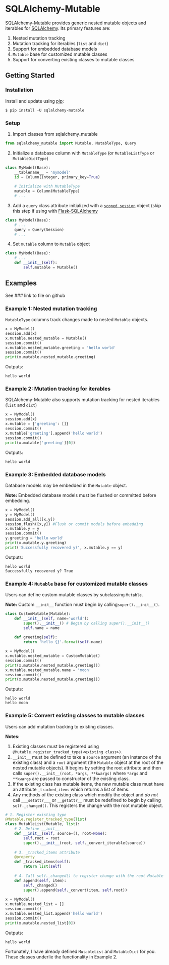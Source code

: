 # SQLAlchemy-Mutable

SQLAlchemy-Mutable provides generic nested mutable objects and iterables for [SQLAlchemy](https://www.sqlalchemy.org). Its primary features are:

1. Nested mutation tracking
2. Mutation tracking for iterables (```list``` and ```dict```)
3. Support for embedded database models
4. ```Mutable``` base for customized mutable classes
5. Support for converting existing classes to mutable classes

## Getting Started

### Installation

Install and update using [pip](https://pip.pypa.io/en/stable/quickstart):

```
$ pip install -U sqlalchemy-mutable
```

### Setup

1. Import classes from sqlalchemy_mutable

```python
from sqlalchemy_mutable import Mutable, MutableType, Query
```

2. Initialize a database column with ```MutableType``` (or ```MutableListType``` or ```MutableDictType```)

```python
class MyModel(Base):
    __tablename__ = 'mymodel'
    id = Column(Integer, primary_key=True)
    
    # Initialize with MutableType
    mutable = Column(MutableType)
    # ...
```

3. Add a ```query``` class attribute initialized with a [```scoped_session```](https://docs.sqlalchemy.org/en/13/orm/contextual.html#sqlalchemy.orm.scoping.scoped_session) object (skip this step if using with [Flask-SQLAlchemy](https://flask-sqlalchemy.palletsprojects.com/en/2.x/)

```python
class MyModel(Base):
    # ...
    query = Query(Session) 
    # ...
```

4. Set ```mutable``` column to ```Mutable``` object

```python
class MyModel(Base):
    # ...
    def __init__(self):
        self.mutable = Mutable()
```

## Examples

See ### link to file on github

### Example 1: Nested mutation tracking

```MutableType``` columns track changes made to nested ```Mutable``` objects.

```python
x = MyModel()
session.add(x)
x.mutable.nested_mutable = Mutable()
session.commit()
x.mutable.nested_mutable.greeting = 'hello world'
session.commit()
print(x.mutable.nested_mutable.greeting)
```

Outputs:

```
hello world
```

### Example 2: Mutation tracking for iterables

SQLAlchemy-Mutable also supports mutation tracking for nested iterables (```list``` and ```dict```)

```python
x = MyModel()
session.add(x)
x.mutable = {'greeting': []}
session.commit()
x.mutable['greeting'].append('hello world')
session.commit()
print(x.mutable['greeting'][0])
```

Outputs:

```
hello world
```

### Example 3: Embedded database models

Database models may be embedded in the ```Mutable``` object.

**Note:** Embedded database models must be flushed or committed before embedding.

```python
x = MyModel()
y = MyModel()
session.add_all([x,y])
session.flush([x,y]) #Flush or commit models before embedding
x.mutable.y = y
session.commit()
y.greeting = 'hello world'
print(x.mutable.y.greeting)
print('Successfully recovered y?', x.mutable.y == y)
```

Outputs:

```
hello world
Successfully recovered y? True
```

### Example 4: ```Mutable``` base for customized mutable classes

Users can define custom mutable classes by subclassing ```Mutable```.

**Note:** Custom ```__init__``` function must begin by calling```super().__init__()```.

```python
class CustomMutable(Mutable):
    def __init__(self, name='world'):
        super().__init__() # Begin by calling super().__init__()
        self.name = name
        
    def greeting(self):
        return 'hello {}'.format(self.name)

x = MyModel()
x.mutable.nested_mutable = CustomMutable()
session.commit()
print(x.mutable.nested_mutable.greeting())
x.mutable.nested_mutable.name = 'moon'
session.commit()
print(x.mutable.nested_mutable.greeting())
```

Outputs:

```
hello world
hello moon
```

### Example 5: Convert existing classes to mutable classes

Users can add mutation tracking to existing classes.

**Notes:**
1. Existing classes must be registered using ```@Mutable.register_tracked_type(<existing class>)```.
2. ```__init__``` must be defined to take a ```source``` argument (an instance of the existing class) and a ```root``` argument (the ```Mutable``` object at the root of the nested mutable objects). It begins by setting the root attribute and then calls ```super().__init__(root, *args, **kwargs)``` where ```*args``` and ```**kwargs``` are passed to constructor of the existing class.
3. If the existing class has mutable items, the new mutable class must have an attribute ```_tracked_items``` which returns a list of items.
4. Any methods of the existing class which modify the object and *do not* call ```___setattr___``` or ```__getattr__``` must be redefined to begin by calling ```self._changed()```. This registers the change with the root mutable object.

```python
# 1. Register existing type
@Mutable.register_tracked_type(list) 
class MutableList(Mutable, list):
    # 2. Define __init__
    def __init__(self, source=(), root=None):
        self.root = root
        super().__init__(root, self._convert_iterable(source))
    
    # 3. _tracked_items attribute
    @property
    def _tracked_items(self):
        return list(self)
    
    # 4. Call self._changed() to register change with the root Mutable object
    def append(self, item):
        self._changed()
        super().append(self._convert(item, self.root))
        
x = MyModel()
x.mutable.nested_list = []
session.commit()
x.mutable.nested_list.append('hello world')
session.commit()
print(x.mutable.nested_list[0])
```

Outputs:

```
hello world
```

Fortunately, I have already defined ```MutableList``` and ```MutableDict``` for you. These classes underlie the functionality in Example 2.